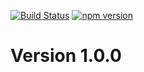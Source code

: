 
[![Build Status](https://travis-ci.org/w11k/rx-utils.svg?branch=master)](https://travis-ci.org/w11k/rx-utils)
[![npm version](https://badge.fury.io/js/rx-utils.svg)](https://badge.fury.io/js/rx-utils)


# Version 1.0.0

